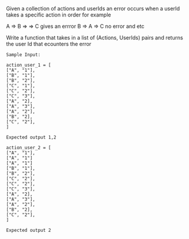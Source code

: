 Given a collection of actions and userIds an error occurs when a userId takes a specific action in order for example

A => B => => C gives an errror
B => A => C no error and etc

Write a function that takes in a list of (Actions, UserIds) pairs and returns the user Id that ecounters the error

```
Sample Input:

action_user_1 = [
["A", "1"],
["B", "1"],
["B", "2"],
["C", "1"],
["C", "2"],
["C", "3"],
["A", "2],
["A", "3"],
["A", "2"],
["B", "2],
["C", "2"],
]

Expected output 1,2

action_user_2 = [
["A", "1"],
["A", "1"]
["A", "1"]
["B", "1"],
["B", "2"],
["C", "2"],
["C", "2"],
["C", "3"],
["A", "2],
["A", "3"],
["A", "2"],
["B", "2],
["C", "2"],
]

Expected output 2
```
